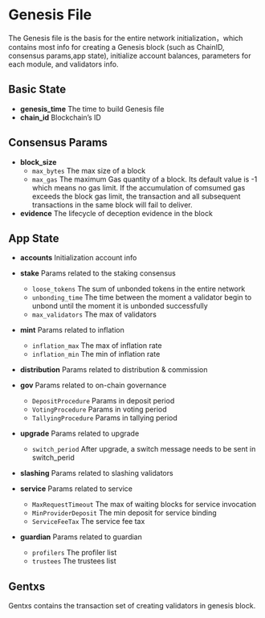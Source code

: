 # Genesis File

The Genesis file is the basis for the entire network initialization，which contains most info for creating a Genesis block (such as ChainID, consensus params,app state), initialize account balances, parameters for each module, and validators info.

## Basic State

* **genesis_time** The time to build Genesis file
* **chain_id**     Blockchain’s ID

## Consensus Params

* **block_size** 
  * `max_bytes` The max size of a block
  * `max_gas`  The maximum Gas quantity of a block. Its default value is -1 which means no gas limit. If the accumulation of comsumed gas exceeds the block gas limit, the transaction and all subsequent transactions in the same block will fail to deliver. 
* **evidence**   The lifecycle of deception evidence in the block

## App State

* **accounts** Initialization account info

* **stake** Params related to the staking consensus
  * `loose_tokens`   The sum of unbonded tokens in the entire network
  * `unbonding_time` The time between the moment a validator begin to unbond until the moment it is unbonded successfully
  * `max_validators` The max of validators
  
* **mint**  Params related to inflation
  * `inflation_max` The max of inflation rate
  * `inflation_min` The min of inflation rate
  
* **distribution** Params related to distribution & commission

* **gov**  Params related to on-chain governance
  * `DepositProcedure`  Params in deposit period
  * `VotingProcedure`   Params in voting period
  * `TallyingProcedure` Params in tallying period

* **upgrade** Params related to upgrade
  * `switch_period` After upgrade, a switch message needs to be sent in switch_perid

* **slashing** Params related to slashing validators

* **service**  Params related to service
  * `MaxRequestTimeout`   The max of waiting blocks for service invocation
  * `MinProviderDeposit`  The min deposit for service binding
  * `ServiceFeeTax` The service fee tax
  
* **guardian** Params related to guardian
  * `profilers` The profiler list
  * `trustees` The trustees list
  
## Gentxs

Gentxs contains the transaction set of creating validators in genesis block. 